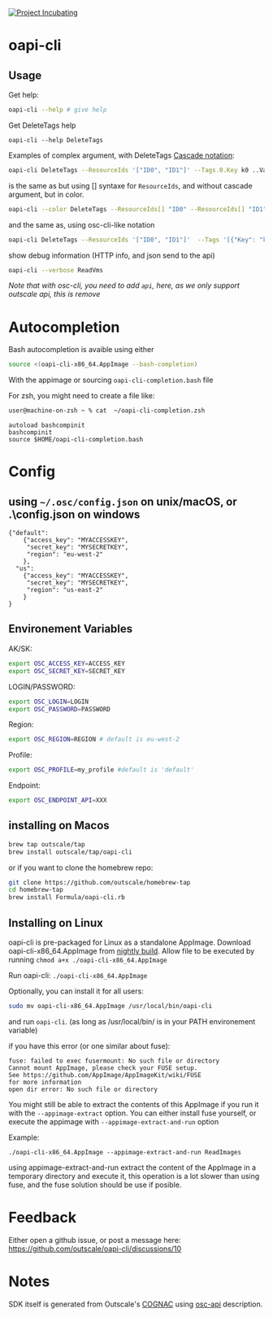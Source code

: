 [![Project Incubating](https://docs.outscale.com/fr/userguide/_images/Project-Incubating-blue.svg)](https://docs.outscale.com/en/userguide/Open-Source-Projects.html)

# oapi-cli

## Usage

Get help:
```bash
oapi-cli --help # give help
```

Get DeleteTags help
```
oapi-cli --help DeleteTags
```

Examples of complex argument, with DeleteTags
[Cascade notation](https://flutterbyexample.com/lesson/cascade-notation):
```bash
oapi-cli DeleteTags --ResourceIds '["ID0", "ID1"]' --Tags.0.Key k0 ..Value v0 --Tags.1.Key k1 ..Value v1
```
is the same as but using [] syntaxe for `ResourceIds`, and without cascade argument, but in color.
```bash
oapi-cli --color DeleteTags --ResourceIds[] "ID0" --ResourceIds[] "ID1"  --Tags.0.Key k0 --Tags.0.Value v0 --Tags.1.Key k1 --Tags.1.Value v1
```
and the same as, using osc-cli-like notation
```bash
oapi-cli DeleteTags --ResourceIds '["ID0", "ID1"]'  --Tags '[{"Key": "k0", "Value": "v0"}, {"Key": "k1", "Value": "v1"}]'
```

show debug information (HTTP info, and json send to the api)
```bash
oapi-cli --verbose ReadVms
```

*Note that with osc-cli, you need to add `api`, here, as we only support outscale api, this is remove*

# Autocompletion

Bash autocompletion is avaible using either
```bash
source <(oapi-cli-x86_64.AppImage --bash-completion)
```
With the appimage
or sourcing `oapi-cli-completion.bash` file

For zsh, you might need to create a file like:
```zsh
user@machine-on-zsh ~ % cat  ~/oapi-cli-completion.zsh
```
```
autoload bashcompinit
bashcompinit
source $HOME/oapi-cli-completion.bash
```

# Config

## using `~/.osc/config.json` on unix/macOS, or .\config.json on windows

```
{"default":
    {"access_key": "MYACCESSKEY",
     "secret_key": "MYSECRETKEY",
     "region": "eu-west-2"
    },
  "us":
    {"access_key": "MYACCESSKEY",
     "secret_key": "MYSECRETKEY",
     "region": "us-east-2"
    }
}
```

## Environement Variables

AK/SK:
```bash
export OSC_ACCESS_KEY=ACCESS_KEY
export OSC_SECRET_KEY=SECRET_KEY
```

LOGIN/PASSWORD:
```bash
export OSC_LOGIN=LOGIN
export OSC_PASSWORD=PASSWORD
```

Region:
```bash
export OSC_REGION=REGION # default is eu-west-2
```

Profile:
```bash
export OSC_PROFILE=my_profile #default is 'default'
```

Endpoint:
```bash
export OSC_ENDPOINT_API=XXX
```

## installing on Macos

```bash
brew tap outscale/tap
brew install outscale/tap/oapi-cli  
```
or if you want to clone the homebrew repo:

```bash
git clone https://github.com/outscale/homebrew-tap
cd homebrew-tap
brew install Formula/oapi-cli.rb
```

## Installing on Linux

oapi-cli is pre-packaged for Linux as a standalone AppImage.
Download oapi-cli-x86_64.AppImage from [nightly build](https://github.com/outscale/oapi-cli/releases/tag/nightly-linux).
Allow file to be executed by running 
`chmod a+x ./oapi-cli-x86_64.AppImage`

Run oapi-cli: `./oapi-cli-x86_64.AppImage`

Optionally, you can install it for all users:
```sh
sudo mv oapi-cli-x86_64.AppImage /usr/local/bin/oapi-cli
```
and run `oapi-cli`. (as long as /usr/local/bin/ is in your PATH environement variable)

if you have this error (or one similar about fuse):

```
fuse: failed to exec fusermount: No such file or directory
Cannot mount AppImage, please check your FUSE setup.
See https://github.com/AppImage/AppImageKit/wiki/FUSE
for more information
open dir error: No such file or directory
```

You might still be able to extract the contents of this AppImage if you run it with the `--appimage-extract` option.
You can either install fuse yourself, or execute the appimage with `--appimage-extract-and-run` option

Example:
```
./oapi-cli-x86_64.AppImage --appimage-extract-and-run ReadImages
```

using appimage-extract-and-run extract the content of the AppImage in a temporary directory and execute it, this operation is a lot slower than using fuse, and the fuse solution should be use if posible.

# Feedback
Either open a github issue, or post a message here: https://github.com/outscale/oapi-cli/discussions/10

# Notes
SDK itself is generated from Outscale's [COGNAC](https://github.com/outscale/COGNAC) using [osc-api](https://github.com/outscale/osc-api) description.
